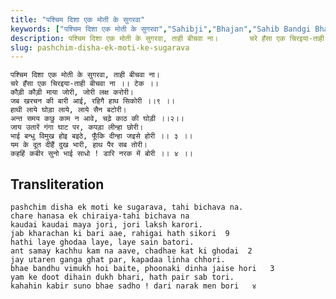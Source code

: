 ```yaml
---
title: "पश्चिम दिशा एक मोती के सुगरवा"
keywords: ["पश्चिम दिशा एक मोती के सुगरवा","Sahibji","Bhajan","Sahib Bandgi Bhajan","Sant Kabir Bhajan","bhajan lyrics","साहिब बंदगी भजन","भजन"]
description: पश्चिम दिशा एक मोती के सुगरवा, ताही बीचवा ना।       चरे हँसा एक चिरइया-ताही बीचवा ना ।। टेक ।।       कौड़ी कौड़ी माया जोरी, जोरी लक्ष करोरी।       ज
slug: pashchim-disha-ek-moti-ke-sugarava
---
```


  
    पश्चिम दिशा एक मोती के सुगरवा, ताही बीचवा ना।  
    चरे हँसा एक चिरइया-ताही बीचवा ना ।। टेक ।।  
    कौड़ी कौड़ी माया जोरी, जोरी लक्ष करोरी।  
    जब खरचन की बारी आई, रहिगै हाथ सिकोरी ।।९ ।।  
    हाथी लाये घोड़ा लाये, लाये सैन बटोरी।  
    अन्त समय कछु काम न आवे, चढ़े काठ की घोड़ी ।।२।।  
    जाय उतारें गंगा घाट पर, कपड़ा लीन्हा छोरी।  
    भाई बन्धु विमुख होइ बइठे, फूँकि दीन्हा जइसे होरी ।। ३ ।।  
    यम के दूत दीहैं दुख भारी, हाथ पैर सब तोरी।   
    कहहिं कबीर सुनो भाई साधो ! डारि नरक में बोरी ।। ४ ।।  


## Transliteration

  
    pashchim disha ek moti ke sugarava, tahi bichava na.  
    chare hanasa ek chiraiya-tahi bichava na      
    kaudai kaudai maya jori, jori laksh karori.  
    jab kharachan ki bari aae, rahigai hath sikori  9    
    hathi laye ghodaa laye, laye sain batori.  
    ant samay kachhu kam na aave, chadhae kat ki ghodai  2   
    jay utaren ganga ghat par, kapadaa linha chhori.  
    bhae bandhu vimukh hoi baite, phoonaki dinha jaise hori   3    
    yam ke doot dihain dukh bhari, hath pair sab tori.   
    kahahin kabir suno bhae sadho ! dari narak men bori   ४    

  